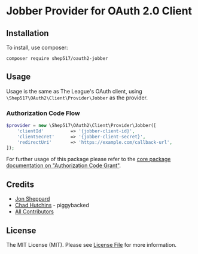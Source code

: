 # Jobber Provider for OAuth 2.0 Client

## Installation

To install, use composer:

```
composer require shep517/oauth2-jobber
```

## Usage

Usage is the same as The League's OAuth client, using `\Shep517\OAuth2\Client\Provider\Jobber` as the provider.

### Authorization Code Flow

```php
$provider = new \Shep517\OAuth2\Client\Provider\Jobber([
    'clientId'          => '{jobber-client-id}',
    'clientSecret'      => '{jobber-client-secret}',
    'redirectUri'       => 'https://example.com/callback-url',
]);
```
For further usage of this package please refer to the [core package documentation on "Authorization Code Grant"](https://github.com/thephpleague/oauth2-client#usage).

## Credits

- [Jon Sheppard](https://github.com/shep517)
- [Chad Hutchins](https://github.com/chadhutchins) - piggybacked
- [All Contributors](https://github.com/shep517/oauth2-jobber/contributors)


## License

The MIT License (MIT). Please see [License File](https://github.com/shep517/oauth2-jobber/blob/master/LICENSE) for more information.

